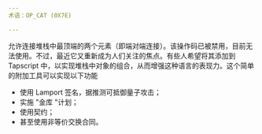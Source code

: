 ```yaml
---
术语：OP_CAT (0X7E)

---
```

允许连接堆栈中最顶端的两个元素（即端对端连接）。该操作码已被禁用，目前无法使用。不过，最近它又重新成为人们关注的焦点。有些人希望将其添加到 Tapscript 中，以实现堆栈中对象的组合，从而增强这种语言的表现力。这个简单的附加工具可以实现以下功能


- 使用 Lamport 签名，据推测可抵御量子攻击；
- 实施 "金库 "计划；
- 使用契约；
- 甚至使用非等价交换合同。